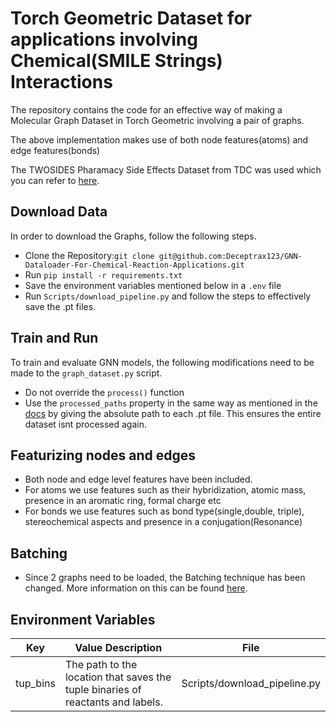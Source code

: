 # Torch Geometric Dataset for applications involving Chemical(SMILE Strings) Interactions

The repository contains the code for an effective way of making a Molecular Graph Dataset in Torch Geometric involving a pair of graphs.

The above implementation makes use of both node features(atoms) and edge features(bonds)

The TWOSIDES Pharamacy Side Effects Dataset from TDC was used which you can refer to <a href="https://tdcommons.ai/multi_pred_tasks/ddi/">here</a>.

## Download Data
In order to download the Graphs, follow the following steps.

- Clone the Repository:```git clone git@github.com:Deceptrax123/GNN-Dataloader-For-Chemical-Reaction-Applications.git ```
- Run ```pip install -r requirements.txt```
- Save the environment variables mentioned below in a ```.env``` file 
- Run ```Scripts/download_pipeline.py``` and follow the steps to effectively save the .pt files.

## Train and Run
To train and evaluate GNN models, the following modifications need to be made to the ```graph_dataset.py``` script.

- Do not override the ```process()``` function
- Use the  ```processed_paths``` property in the same way as mentioned in the <a href="https://pytorch-geometric.readthedocs.io/en/latest/generated/torch_geometric.data.Dataset.html#torch_geometric.data.Dataset">docs</a> by giving the absolute path to each .pt file. This ensures the entire dataset isnt processed again.

## Featurizing nodes and edges

- Both node and edge level features have been included.
- For atoms we use features such as their hybridization, atomic mass, presence in an aromatic ring, formal charge etc
- For bonds we use features such as bond type(single,double, triple), stereochemical aspects and presence in a conjugation(Resonance)

## Batching

- Since 2 graphs need to be loaded, the Batching technique has been changed. More information on this can be found <a href="https://pytorch-geometric.readthedocs.io/en/latest/advanced/batching.html">here</a>.

## Environment Variables

|Key|Value Description|File|
|-----|-----|----|
|tup_bins|The path to the location that saves the tuple binaries of reactants and labels.|Scripts/download_pipeline.py|